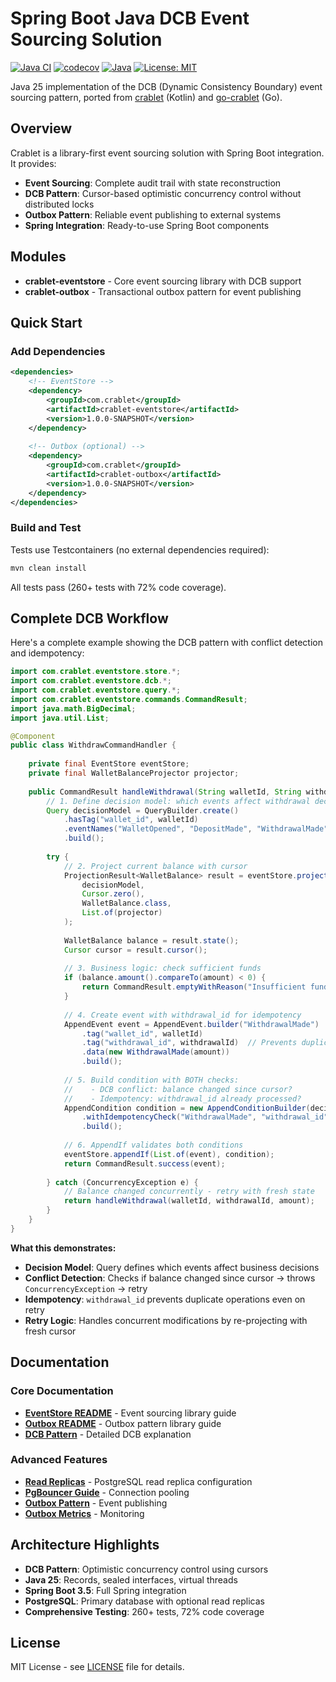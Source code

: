 # Spring Boot Java DCB Event Sourcing Solution

[![Java CI](https://github.com/rodolfodpk/spring-crablet/actions/workflows/maven.yml/badge.svg)](https://github.com/rodolfodpk/spring-crablet/actions/workflows/maven.yml)
[![codecov](https://codecov.io/gh/rodolfodpk/spring-crablet/branch/main/graph/badge.svg)](https://codecov.io/gh/rodolfodpk/spring-crablet)
[![Java](https://img.shields.io/badge/Java-25-orange?logo=openjdk&logoColor=white)](https://openjdk.org/projects/jdk/25/)
[![License: MIT](https://img.shields.io/badge/License-MIT-yellow.svg)](https://opensource.org/licenses/MIT)

Java 25 implementation of the DCB (Dynamic Consistency Boundary) event sourcing pattern, ported from [crablet](https://github.com/rodolfodpk/crablet) (Kotlin) and [go-crablet](https://github.com/rodolfodpk/go-crablet) (Go).

## Overview

Crablet is a library-first event sourcing solution with Spring Boot integration. It provides:

- **Event Sourcing**: Complete audit trail with state reconstruction
- **DCB Pattern**: Cursor-based optimistic concurrency control without distributed locks
- **Outbox Pattern**: Reliable event publishing to external systems
- **Spring Integration**: Ready-to-use Spring Boot components

## Modules

- **crablet-eventstore** - Core event sourcing library with DCB support
- **crablet-outbox** - Transactional outbox pattern for event publishing

## Quick Start

### Add Dependencies

```xml
<dependencies>
    <!-- EventStore -->
    <dependency>
        <groupId>com.crablet</groupId>
        <artifactId>crablet-eventstore</artifactId>
        <version>1.0.0-SNAPSHOT</version>
    </dependency>
    
    <!-- Outbox (optional) -->
    <dependency>
        <groupId>com.crablet</groupId>
        <artifactId>crablet-outbox</artifactId>
        <version>1.0.0-SNAPSHOT</version>
    </dependency>
</dependencies>
```

### Build and Test

Tests use Testcontainers (no external dependencies required):
```bash
mvn clean install
```

All tests pass (260+ tests with 72% code coverage).

## Complete DCB Workflow

Here's a complete example showing the DCB pattern with conflict detection and idempotency:

```java
import com.crablet.eventstore.store.*;
import com.crablet.eventstore.dcb.*;
import com.crablet.eventstore.query.*;
import com.crablet.eventstore.commands.CommandResult;
import java.math.BigDecimal;
import java.util.List;

@Component
public class WithdrawCommandHandler {
    
    private final EventStore eventStore;
    private final WalletBalanceProjector projector;
    
    public CommandResult handleWithdrawal(String walletId, String withdrawalId, BigDecimal amount) {
        // 1. Define decision model: which events affect withdrawal decision?
        Query decisionModel = QueryBuilder.create()
            .hasTag("wallet_id", walletId)
            .eventNames("WalletOpened", "DepositMade", "WithdrawalMade")
            .build();
        
        try {
            // 2. Project current balance with cursor
            ProjectionResult<WalletBalance> result = eventStore.project(
                decisionModel,
                Cursor.zero(),
                WalletBalance.class,
                List.of(projector)
            );
            
            WalletBalance balance = result.state();
            Cursor cursor = result.cursor();
            
            // 3. Business logic: check sufficient funds
            if (balance.amount().compareTo(amount) < 0) {
                return CommandResult.emptyWithReason("Insufficient funds");
            }
            
            // 4. Create event with withdrawal_id for idempotency
            AppendEvent event = AppendEvent.builder("WithdrawalMade")
                .tag("wallet_id", walletId)
                .tag("withdrawal_id", withdrawalId)  // Prevents duplicate operations
                .data(new WithdrawalMade(amount))
                .build();
            
            // 5. Build condition with BOTH checks:
            //    - DCB conflict: balance changed since cursor?
            //    - Idempotency: withdrawal_id already processed?
            AppendCondition condition = new AppendConditionBuilder(decisionModel, cursor)
                .withIdempotencyCheck("WithdrawalMade", "withdrawal_id", withdrawalId)
                .build();
            
            // 6. AppendIf validates both conditions
            eventStore.appendIf(List.of(event), condition);
            return CommandResult.success(event);
            
        } catch (ConcurrencyException e) {
            // Balance changed concurrently - retry with fresh state
            return handleWithdrawal(walletId, withdrawalId, amount);
        }
    }
}
```

**What this demonstrates:**
- **Decision Model**: Query defines which events affect business decisions
- **Conflict Detection**: Checks if balance changed since cursor → throws `ConcurrencyException` → retry
- **Idempotency**: `withdrawal_id` prevents duplicate operations even on retry
- **Retry Logic**: Handles concurrent modifications by re-projecting with fresh cursor

## Documentation

### Core Documentation
- **[EventStore README](crablet-eventstore/README.md)** - Event sourcing library guide
- **[Outbox README](crablet-outbox/README.md)** - Outbox pattern library guide
- **[DCB Pattern](crablet-eventstore/docs/DCB_AND_CRABLET.md)** - Detailed DCB explanation

### Advanced Features
- **[Read Replicas](crablet-eventstore/docs/READ_REPLICAS.md)** - PostgreSQL read replica configuration
- **[PgBouncer Guide](crablet-eventstore/docs/PGBOUNCER.md)** - Connection pooling
- **[Outbox Pattern](crablet-outbox/docs/OUTBOX_PATTERN.md)** - Event publishing
- **[Outbox Metrics](crablet-outbox/docs/OUTBOX_METRICS.md)** - Monitoring

## Architecture Highlights

- **DCB Pattern**: Optimistic concurrency control using cursors
- **Java 25**: Records, sealed interfaces, virtual threads
- **Spring Boot 3.5**: Full Spring integration
- **PostgreSQL**: Primary database with optional read replicas
- **Comprehensive Testing**: 260+ tests, 72% code coverage

## License

MIT License - see [LICENSE](LICENSE) file for details.
